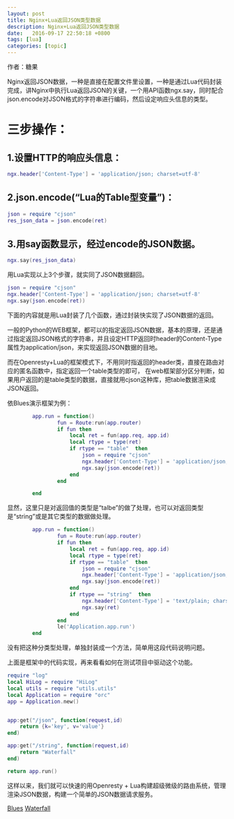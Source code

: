 ```yaml
---
layout: post
title: Nginx+Lua返回JSON类型数据
description: Nginx+Lua返回JSON类型数据
date:   2016-09-17 22:50:18 +0800 
tags: [lua]
categories: [topic]
---
```

作者：糖果


Nginx返回JSON数据，一种是直接在配置文件里设置，一种是通过Lua代码封装完成，讲Nginx中执行Lua返回JSON的关键，一个用API函数ngx.say，同时配合json.encode对JSON格式的字符串进行编码，然后设定响应头信息的类型。

# 三步操作：

## 1.设置HTTP的响应头信息： 
```lua
ngx.header['Content-Type'] = 'application/json; charset=utf-8'
```
## 2.json.encode(“Lua的Table型变量”)： 
```lua
json = require "cjson" 
res_json_data = json.encode(ret)
```
## 3.用say函数显示，经过encode的JSON数据。
```lua
ngx.say(res_json_data)
```

用Lua实现以上3个步骤，就实同了JSON数据翻回。
```lua
json = require "cjson"
ngx.header['Content-Type'] = 'application/json; charset=utf-8'
ngx.say(json.encode(ret))
```


下面的内容就是用Lua封装了几个函数，通过封装快实现了JSON数据的返回。


一般的Python的WEB框架，都可以的指定返回JSON数据，基本的原理，还是通过指定返回JSON格式的字符串，并且设定HTTP返回时header的Content-Type属性为application/json，来实现返回JSON数据的目地。

而在Openresty+Lua的框架模式下，不用同时指返回的header类，直接在路由对应的匿名函数中，指定返回一个table类型的即可， 在web框架部分区分判断，如果用户返回的是table类型的数据，直接就用cjson这种库，把table数据渲染成JSON返回。


依Blues演示框架为例：

```lua
        app.run = function()
                fun = Route:run(app.router)
                if fun then
                    local ret = fun(app.req, app.id)
                    local rtype = type(ret)
                    if rtype == "table"  then
                        json = require "cjson"
                        ngx.header['Content-Type'] = 'application/json; charset=utf-8'
                        ngx.say(json.encode(ret))
                    end 
                end 

        end 
```

显然，这里只是对返回值的类型是“talbe”的做了处理，也可以对返回类型是“string”或是其它类型的数据做处理。


```lua
        app.run = function()
                fun = Route:run(app.router)
                if fun then
                    local ret = fun(app.req, app.id)
                    local rtype = type(ret)
                    if rtype == "table"  then
                        json = require "cjson"
                        ngx.header['Content-Type'] = 'application/json; charset=utf-8'
                        ngx.say(json.encode(ret))
                    end
                    if rtype == "string"  then
                        ngx.header['Content-Type'] = 'text/plain; charset=UTF-8'
                        ngx.say(ret)
                    end
                end
                le('Application.app.run')
        end
```

没有把这种分类型处理，单独封装成一个方法，简单用这段代码说明问题。

上面是框架中的代码实现，再来看看如何在测试项目中驱动这个功能。


```lua
require "log"
local HiLog = require "HiLog"
local utils = require "utils.utils"
local Application = require "orc"
app = Application.new()


app:get("/json", function(request,id)
    return {k='key', v='value'}    
end)

app:get("/string", function(request,id)
    return "Waterfall"
end)

return app.run()
```
这样以来，我们就可以快速的用Openresty + Lua构建超级微级的路由系统，管理渲染JSON数据，构建一个简单的JSON数据请求服务。

[Blues](https://github.com/shengnoah/Blues)
[Waterfall](https://github.com/shengnoah/Waterfall)